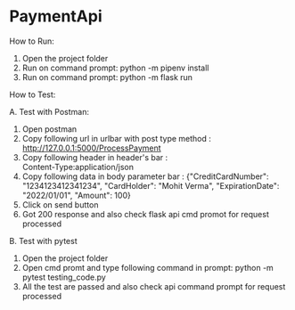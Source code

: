 # PaymentApi
How to Run:
1. Open the project folder
2. Run on command prompt: python -m pipenv install
3. Run on command prompt: python -m flask run

How to Test:

A. Test with Postman:

1. Open postman
2. Copy following url in urlbar with post type method :
http://127.0.0.1:5000/ProcessPayment
3. Copy following header in header's bar :  
Content-Type:application/json
4. Copy following data in body parameter bar : 
{"CreditCardNumber": "1234123412341234", "CardHolder": "Mohit Verma", "ExpirationDate": "2022/01/01", "Amount": 100}
5. Click on send button
6. Got 200 response and also check flask api cmd promot for request processed

B. Test with pytest
1. Open the project folder
2. Open cmd promt and type following command in prompt:
python -m pytest testing_code.py
3. All the test are passed and also check api command prompt for request processed
